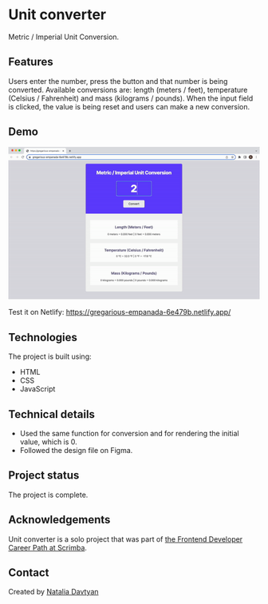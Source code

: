 # Unit converter

Metric / Imperial Unit Conversion.

## Features
Users enter the number, press the button and that number is being converted. Available conversions are: length (meters / feet), temperature (Celsius / Fahrenheit) and mass (kilograms / pounds). When the input field is clicked, the value is being reset and users can make a new conversion.

## Demo
![The demonstration](./unit-converter.gif)

Test it on Netlify: https://gregarious-empanada-6e479b.netlify.app/

## Technologies
The project is built using:
* HTML
* CSS
* JavaScript

## Technical details
* Used the same function for conversion and for rendering the initial value, which is 0.
* Followed the design file on Figma.

## Project status
The project is complete.

## Acknowledgements
Unit converter is a solo project that was part of [the Frontend Developer Career Path at Scrimba](https://scrimba.com/learn/frontend).

## Contact
Created by [Natalia Davtyan](https://github.com/nataliadavtyan)